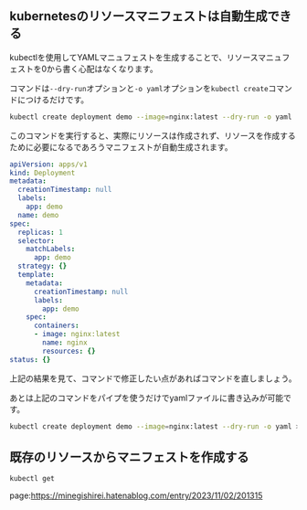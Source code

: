 



## kubernetesのリソースマニフェストは自動生成できる


kubectlを使用してYAMLマニュフェストを生成することで、リソースマニュフェストを0から書く心配はなくなります。

コマンドは`--dry-run`オプションと`-o yaml`オプションを`kubectl create`コマンドにつけるだけです。

```sh
kubectl create deployment demo --image=nginx:latest --dry-run -o yaml
```

このコマンドを実行すると、実際にリソースは作成されず、リソースを作成するために必要になるであろうマニフェストが自動生成されます。

```yaml
apiVersion: apps/v1
kind: Deployment
metadata:
  creationTimestamp: null
  labels:
    app: demo
  name: demo
spec:
  replicas: 1
  selector:
    matchLabels:
      app: demo
  strategy: {}
  template:
    metadata:
      creationTimestamp: null
      labels:
        app: demo
    spec:
      containers:
      - image: nginx:latest
        name: nginx
        resources: {}
status: {}
```

上記の結果を見て、コマンドで修正したい点があればコマンドを直しましょう。






あとは上記のコマンドをパイプを使うだけでyamlファイルに書き込みが可能です。

```sh
kubectl create deployment demo --image=nginx:latest --dry-run -o yaml > nginx.deployment.yaml
```



## 既存のリソースからマニフェストを作成する

`kubectl get`











page:https://minegishirei.hatenablog.com/entry/2023/11/02/201315
